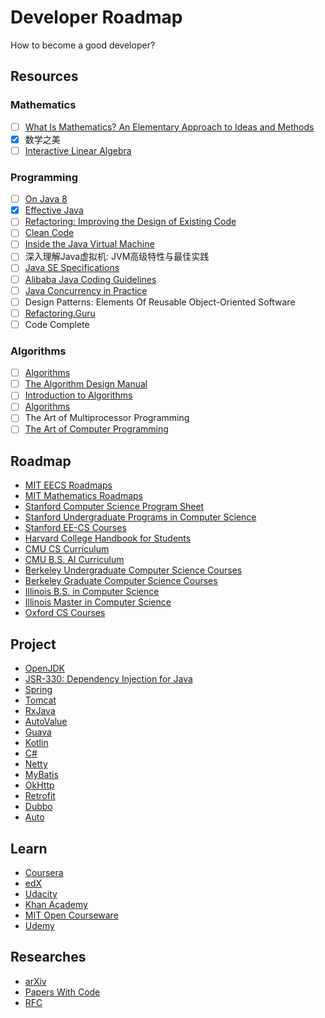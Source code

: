 # Developer Roadmap

How to become a good developer?

## Resources

### Mathematics

- [ ] [What Is Mathematics? An Elementary Approach to Ideas and Methods](https://archive.org/details/WhatIsMathematics)
- [X] 数学之美
- [ ] [Interactive Linear Algebra](https://textbooks.math.gatech.edu/ila/)

### Programming

- [ ] [On Java 8](https://lingcoder.github.io/OnJava8/)
- [X] [Effective Java](https://sjsdfg.github.io/effective-java-3rd-chinese/)
- [ ] [Refactoring: Improving the Design of Existing Code](https://refactoring.com/)
- [ ] [Clean Code](http://cleancoder.com)
- [ ] [Inside the Java Virtual Machine](https://www.artima.com/insidejvm/blurb.html)
- [ ] 深入理解Java虚拟机: JVM高级特性与最佳实践
- [ ] [Java SE Specifications](https://docs.oracle.com/javase/specs/index.html)
- [ ] [Alibaba Java Coding Guidelines](https://github.com/alibaba/p3c)
- [ ] [Java Concurrency in Practice](https://jcip.net/)
- [ ] Design Patterns: Elements Of Reusable Object-Oriented Software
- [ ] [Refactoring.Guru](https://refactoring.guru/)
- [ ] Code Complete

### Algorithms

- [ ] [Algorithms](https://algs4.cs.princeton.edu/home/)
- [ ] [The Algorithm Design Manual](http://www.algorist.com/)
- [ ] [Introduction to Algorithms](https://mitpress.mit.edu/books/introduction-algorithms-third-edition)
- [ ] [Algorithms](http://jeffe.cs.illinois.edu/teaching/algorithms/)
- [ ] The Art of Multiprocessor Programming
- [ ] [The Art of Computer Programming](https://www-cs-faculty.stanford.edu/~knuth/taocp.html)

## Roadmap

* [MIT EECS Roadmaps](https://www.eecs.mit.edu/docs/ug/freshman_roadmaps.pdf)
* [MIT Mathematics Roadmaps](https://math.mit.edu/academics/undergrad/roadmaps.php)
* [Stanford Computer Science Program Sheet](https://cs.stanford.edu/degrees/undergrad/ProgramSheets.shtml)
* [Stanford Undergraduate Programs in Computer Science](https://exploredegrees.stanford.edu/schoolofengineering/computerscience/#courseinventory)
* [Stanford EE-CS Courses](https://ee.stanford.edu/eecs)
* [Harvard College Handbook for Students](https://handbook.fas.harvard.edu/book/computer-science)
* [CMU CS Curriculum](https://www.csd.cs.cmu.edu/academics/undergraduate/requirements)
* [CMU B.S. AI Curriculum](https://www.cs.cmu.edu/bs-in-artificial-intelligence/curriculum)
* [Berkeley Undergraduate Computer Science Courses](http://guide.berkeley.edu/undergraduate/degree-programs/computer-science/#coursestext)
* [Berkeley Graduate Computer Science Courses](http://guide.berkeley.edu/graduate/degree-programs/computer-science/#coursestext)
* [Illinois B.S. in Computer Science](https://cs.illinois.edu/academics/undergraduate/degree-program-options/bs-computer-science)
* [Illinois Master in Computer Science](https://cs.illinois.edu/academics/graduate/ms-program)
* [Oxford CS Courses](https://www.cs.ox.ac.uk/teaching/courses/)

## Project

* [OpenJDK](http://openjdk.java.net/)
* [JSR-330: Dependency Injection for Java](https://github.com/javax-inject/javax-inject)
* [Spring](https://github.com/spring-projects)
* [Tomcat](https://github.com/apache/tomcat)
* [RxJava](https://github.com/ReactiveX/RxJava)
* [AutoValue](https://github.com/google/auto/tree/master/value)
* [Guava](https://github.com/google/guava)
* [Kotlin](https://github.com/JetBrains/kotlin/tree/master/libraries/stdlib/src/kotlin)
* [C#](https://referencesource.microsoft.com/#mscorlib,namespaces)
* [Netty](https://github.com/netty/netty)
* [MyBatis](https://github.com/mybatis/mybatis-3)
* [OkHttp](https://github.com/square/okhttp/)
* [Retrofit](https://github.com/square/retrofit)
* [Dubbo](https://github.com/apache/dubbo)
* [Auto](https://github.com/google/auto)

## Learn

* [Coursera](https://www.coursera.org/)
* [edX](https://www.edx.org/)
* [Udacity](https://www.udacity.com/)
* [Khan Academy](https://www.khanacademy.org/)
* [MIT Open Courseware](https://ocw.mit.edu)
* [Udemy](https://www.udemy.com/)

## Researches

* [arXiv](https://arxiv.org)
* [Papers With Code](https://paperswithcode.com)
* [RFC](https://tools.ietf.org/rfc/index)
